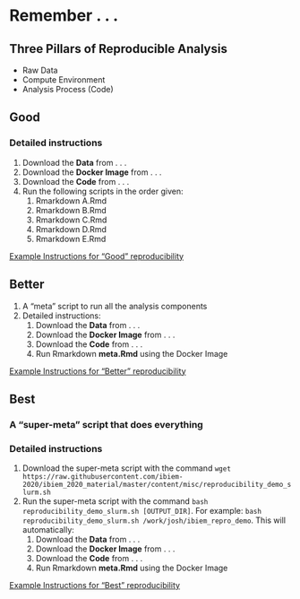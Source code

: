 Remember . . .
==============

Three Pillars of Reproducible Analysis
--------------------------------------

-   Raw Data
-   Compute Environment
-   Analysis Process (Code)

Good
----

### Detailed instructions

1.  Download the **Data** from . . .
2.  Download the **Docker Image** from . . .
3.  Download the **Code** from . . .
4.  Run the following scripts in the order given:
    1.  Rmarkdown A.Rmd
    2.  Rmarkdown B.Rmd
    3.  Rmarkdown C.Rmd
    4.  Rmarkdown D.Rmd
    5.  Rmarkdown E.Rmd

[Example Instructions for “Good”
reproducibility](../reproducibility/demo_README_good.md)

Better
------

1.  A “meta” script to run all the analysis components
2.  Detailed instructions:
    1.  Download the **Data** from . . .
    2.  Download the **Docker Image** from . . .
    3.  Download the **Code** from . . .
    4.  Run Rmarkdown **meta.Rmd** using the Docker Image

[Example Instructions for “Better”
reproducibility](../reproducibility/demo_README_better.md)

Best
----

### A “super-meta” script that does everything

### Detailed instructions

1.  Download the super-meta script with the command
    `wget https://raw.githubusercontent.com/ibiem-2020/ibiem_2020_material/master/content/misc/reproducibility_demo_slurm.sh`
2.  Run the super-meta script with the command
    `bash reproducibility_demo_slurm.sh [OUTPUT_DIR]`. For example:
    `bash reproducibility_demo_slurm.sh /work/josh/ibiem_repro_demo`.
    This will automatically:
    1.  Download the **Data** from . . .
    2.  Download the **Docker Image** from . . .
    3.  Download the **Code** from . . .
    4.  Run Rmarkdown **meta.Rmd** using the Docker Image

[Example Instructions for “Best”
reproducibility](../reproducibility/demo_README_best.md)

